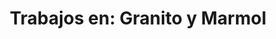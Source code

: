 ---
title: "Trabajos en: Granito y Marmol"
url: /quito/trabajos-en-granito-y-marmol/
shop: general
---